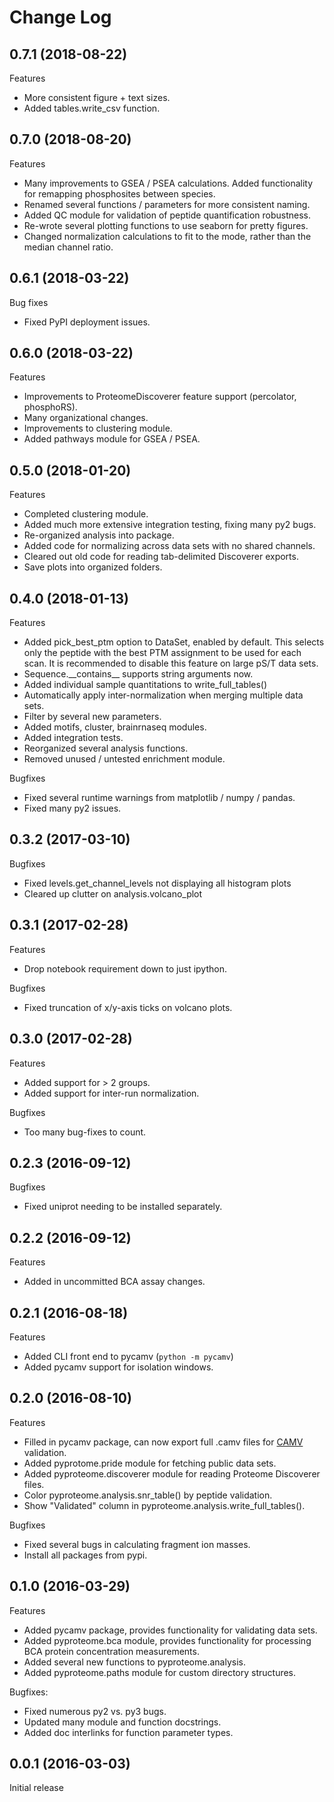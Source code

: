 # Change Log

## 0.7.1 (2018-08-22)

Features

  - More consistent figure + text sizes.
  - Added tables.write_csv function.

## 0.7.0 (2018-08-20)

Features

  - Many improvements to GSEA / PSEA calculations. Added functionality for
    remapping phosphosites between species.
  - Renamed several functions / parameters for more consistent naming.
  - Added QC module for validation of peptide quantification robustness.
  - Re-wrote several plotting functions to use seaborn for pretty figures.
  - Changed normalization calculations to fit to the mode, rather than the
    median channel ratio.

## 0.6.1 (2018-03-22)

Bug fixes

  - Fixed PyPI deployment issues.

## 0.6.0 (2018-03-22)

Features

  - Improvements to ProteomeDiscoverer feature support (percolator, phosphoRS).
  - Many organizational changes.
  - Improvements to clustering module.
  - Added pathways module for GSEA / PSEA.

## 0.5.0 (2018-01-20)

Features

  - Completed clustering module.
  - Added much more extensive integration testing, fixing many py2 bugs.
  - Re-organized analysis into package.
  - Added code for normalizing across data sets with no shared channels.
  - Cleared out old code for reading tab-delimited Discoverer exports.
  - Save plots into organized folders.

## 0.4.0 (2018-01-13)

Features

  - Added pick_best_ptm option to DataSet, enabled by default. This selects
    only the peptide with the best PTM assignment to be used for each scan. It
    is recommended to disable this feature on large pS/T data sets.
  - Sequence.\_\_contains\_\_ supports string arguments now.
  - Added individual sample quantitations to write_full_tables()
  - Automatically apply inter-normalization when merging multiple data sets.
  - Filter by several new parameters.
  - Added motifs, cluster, brainrnaseq modules.
  - Added integration tests.
  - Reorganized several analysis functions.
  - Removed unused / untested enrichment module.

Bugfixes

  - Fixed several runtime warnings from matplotlib / numpy / pandas.
  - Fixed many py2 issues.

## 0.3.2 (2017-03-10)

Bugfixes

  - Fixed levels.get_channel_levels not displaying all histogram plots
  - Cleared up clutter on analysis.volcano_plot

## 0.3.1 (2017-02-28)

Features

  - Drop notebook requirement down to just ipython.

Bugfixes

  - Fixed truncation of x/y-axis ticks on volcano plots.

## 0.3.0 (2017-02-28)

Features

  - Added support for > 2 groups.
  - Added support for inter-run normalization.

Bugfixes

  - Too many bug-fixes to count.

## 0.2.3 (2016-09-12)

Bugfixes

  - Fixed uniprot needing to be installed separately.

## 0.2.2 (2016-09-12)

Features

  - Added in uncommitted BCA assay changes.

## 0.2.1 (2016-08-18)

Features

  - Added CLI front end to pycamv (`python -m pycamv`)
  - Added pycamv support for isolation windows.

## 0.2.0 (2016-08-10)

Features

  - Filled in pycamv package, can now export full .camv files for
    [CAMV](https://github.com/naderm/CAMV) validation.
  - Added pyprotome.pride module for fetching public data sets.
  - Added pyproteome.discoverer module for reading Proteome Discoverer files.
  - Color pyproteome.analysis.snr_table() by peptide validation.
  - Show "Validated" column in pyproteome.analysis.write_full_tables().

Bugfixes

  - Fixed several bugs in calculating fragment ion masses.
  - Install all packages from pypi.

## 0.1.0 (2016-03-29)

Features

  - Added pycamv package, provides functionality for validating data sets.
  - Added pyproteome.bca module, provides functionality for processing BCA
    protein concentration measurements.
  - Added several new functions to pyproteome.analysis.
  - Added pyproteome.paths module for custom directory structures.

Bugfixes:

  - Fixed numerous py2 vs. py3 bugs.
  - Updated many module and function docstrings.
  - Added doc interlinks for function parameter types.

## 0.0.1 (2016-03-03)

Initial release
